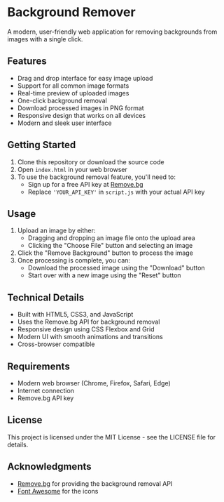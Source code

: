 # Background Remover

A modern, user-friendly web application for removing backgrounds from images with a single click.

## Features

- Drag and drop interface for easy image upload
- Support for all common image formats
- Real-time preview of uploaded images
- One-click background removal
- Download processed images in PNG format
- Responsive design that works on all devices
- Modern and sleek user interface

## Getting Started

1. Clone this repository or download the source code
2. Open `index.html` in your web browser
3. To use the background removal feature, you'll need to:
   - Sign up for a free API key at [Remove.bg](https://www.remove.bg/api)
   - Replace `'YOUR_API_KEY'` in `script.js` with your actual API key

## Usage

1. Upload an image by either:
   - Dragging and dropping an image file onto the upload area
   - Clicking the "Choose File" button and selecting an image
2. Click the "Remove Background" button to process the image
3. Once processing is complete, you can:
   - Download the processed image using the "Download" button
   - Start over with a new image using the "Reset" button

## Technical Details

- Built with HTML5, CSS3, and JavaScript
- Uses the Remove.bg API for background removal
- Responsive design using CSS Flexbox and Grid
- Modern UI with smooth animations and transitions
- Cross-browser compatible

## Requirements

- Modern web browser (Chrome, Firefox, Safari, Edge)
- Internet connection
- Remove.bg API key

## License

This project is licensed under the MIT License - see the LICENSE file for details.

## Acknowledgments

- [Remove.bg](https://www.remove.bg/) for providing the background removal API
- [Font Awesome](https://fontawesome.com/) for the icons 